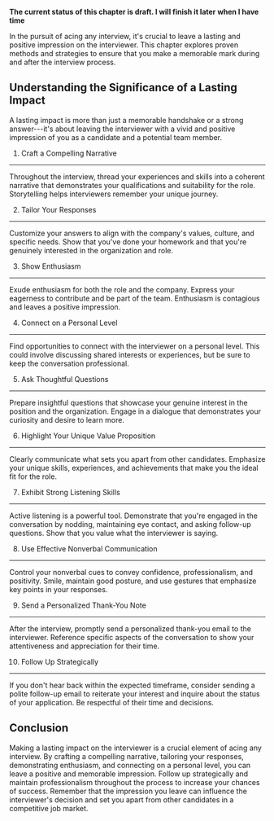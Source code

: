 **The current status of this chapter is draft. I will finish it later when I have time**

In the pursuit of acing any interview, it's crucial to leave a lasting and positive impression on the interviewer. This chapter explores proven methods and strategies to ensure that you make a memorable mark during and after the interview process.

Understanding the Significance of a Lasting Impact
--------------------------------------------------

A lasting impact is more than just a memorable handshake or a strong answer---it's about leaving the interviewer with a vivid and positive impression of you as a candidate and a potential team member.

1. Craft a Compelling Narrative
-------------------------------

Throughout the interview, thread your experiences and skills into a coherent narrative that demonstrates your qualifications and suitability for the role. Storytelling helps interviewers remember your unique journey.

2. Tailor Your Responses
------------------------

Customize your answers to align with the company's values, culture, and specific needs. Show that you've done your homework and that you're genuinely interested in the organization and role.

3. Show Enthusiasm
------------------

Exude enthusiasm for both the role and the company. Express your eagerness to contribute and be part of the team. Enthusiasm is contagious and leaves a positive impression.

4. Connect on a Personal Level
------------------------------

Find opportunities to connect with the interviewer on a personal level. This could involve discussing shared interests or experiences, but be sure to keep the conversation professional.

5. Ask Thoughtful Questions
---------------------------

Prepare insightful questions that showcase your genuine interest in the position and the organization. Engage in a dialogue that demonstrates your curiosity and desire to learn more.

6. Highlight Your Unique Value Proposition
------------------------------------------

Clearly communicate what sets you apart from other candidates. Emphasize your unique skills, experiences, and achievements that make you the ideal fit for the role.

7. Exhibit Strong Listening Skills
----------------------------------

Active listening is a powerful tool. Demonstrate that you're engaged in the conversation by nodding, maintaining eye contact, and asking follow-up questions. Show that you value what the interviewer is saying.

8. Use Effective Nonverbal Communication
----------------------------------------

Control your nonverbal cues to convey confidence, professionalism, and positivity. Smile, maintain good posture, and use gestures that emphasize key points in your responses.

9. Send a Personalized Thank-You Note
-------------------------------------

After the interview, promptly send a personalized thank-you email to the interviewer. Reference specific aspects of the conversation to show your attentiveness and appreciation for their time.

10. Follow Up Strategically
---------------------------

If you don't hear back within the expected timeframe, consider sending a polite follow-up email to reiterate your interest and inquire about the status of your application. Be respectful of their time and decisions.

Conclusion
----------

Making a lasting impact on the interviewer is a crucial element of acing any interview. By crafting a compelling narrative, tailoring your responses, demonstrating enthusiasm, and connecting on a personal level, you can leave a positive and memorable impression. Follow up strategically and maintain professionalism throughout the process to increase your chances of success. Remember that the impression you leave can influence the interviewer's decision and set you apart from other candidates in a competitive job market.
